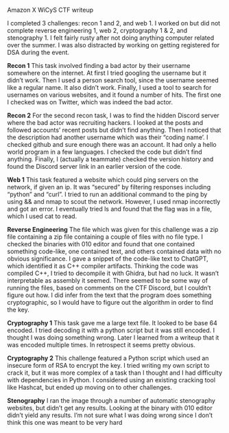 Amazon X WiCyS CTF writeup

I completed 3 challenges: recon 1 and 2, and web 1. I worked on but did not complete reverse engineering 1, web 2, cryptography 1 & 2, and stenography 1.
I felt fairly rusty after not doing anything computer related over the summer. I was also distracted by working on getting registered for DSA during the event.

**Recon 1**
This task involved finding a bad actor by their username somewhere on the internet. At first I tried googling the username but it didn’t work. Then I used a person search tool, since the username seemed like a regular name. 
It also didn’t work. Finally, I used a tool to search for usernames on various websites, and it found a number of hits. The first one I checked was on Twitter, which was indeed the bad actor.

**Recon 2**
For the second recon task, I was to find the hidden Discord server where the bad actor was recruiting hackers. I looked at the posts and followed accounts’ recent posts but didn’t find anything.
Then I noticed that the description had another username which was their “coding name’. I checked github and sure enough there was an account. It had only a hello world program in a few languages.
I checked the code but didn’t find anything. Finally, I (actually a teammate) checked the version history and found the Discord server link in an earlier version of the code.

**Web 1**
This task featured a website which could ping servers on the network, if given an ip. It was “secured” by filtering responses including “python” and “curl”.
I tried to run an additional command to the ping by using && and nmap to scout the network. However, I used nmap incorrectly and got an error. I eventually tried ls and found that the flag was in a file, which I used cat to read.

**Reverse Engineering**
The file which was given for this challenge was a zip file containing a zip file containing a couple of files with no file type.
I checked the binaries with 010 editor and found that one contained something code-like, one contained text, and others contained data with no obvious significance.
I gave a snippet of the code-like text to ChatGPT, which identified it as C++ compiler artifacts. Thinking the code was compiled C++, I tried to decompile it with Ghidra, but had no luck.
It wasn’t interpretable as assembly it seemed. There seemed to be some way of running the files, based on comments on the CTF Discord, but I couldn’t figure out how.
I did infer from the text that the program does something cryptographic, so I would have to figure out the algorithm in order to find the key.

**Cryptography 1**
This task gave me a large text file. It looked to be base 64 encoded. I tried decoding it with a python script but it was still encoded. I thought I was doing something wrong. 
Later I learned from a writeup that it was encoded multiple times. In retrospect it seems pretty obvious.

**Cryptography 2**
This challenge featured a Python script which used an insecure form of RSA to encrypt the key. I tried writing my own script to crack it, but it was more complex of a task than I thought and I had difficulty with dependencies in Python.
I considered using an existing cracking tool like Hashcat, but ended up moving on to other challenges.

**Stenography**
I ran the image through a number of automatic stenography websites, but didn’t get any results. Looking at the binary with 010 editor didn’t yield any results.
I’m not sure what I was doing wrong since I don’t think this one was meant to be very hard
